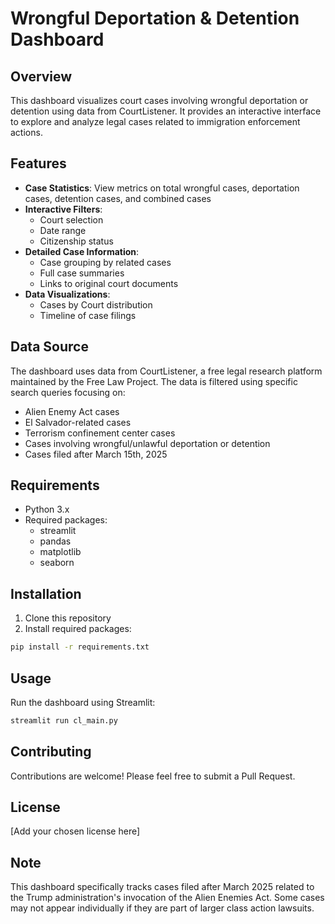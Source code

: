 # Wrongful Deportation & Detention Dashboard

## Overview
This dashboard visualizes court cases involving wrongful deportation or detention using data from CourtListener. It provides an interactive interface to explore and analyze legal cases related to immigration enforcement actions.

## Features
- **Case Statistics**: View metrics on total wrongful cases, deportation cases, detention cases, and combined cases
- **Interactive Filters**:
  - Court selection
  - Date range
  - Citizenship status
- **Detailed Case Information**:
  - Case grouping by related cases
  - Full case summaries
  - Links to original court documents
- **Data Visualizations**:
  - Cases by Court distribution
  - Timeline of case filings

## Data Source
The dashboard uses data from CourtListener, a free legal research platform maintained by the Free Law Project. The data is filtered using specific search queries focusing on:
- Alien Enemy Act cases
- El Salvador-related cases
- Terrorism confinement center cases
- Cases involving wrongful/unlawful deportation or detention
- Cases filed after March 15th, 2025

## Requirements
- Python 3.x
- Required packages:
  - streamlit
  - pandas
  - matplotlib
  - seaborn

## Installation
1. Clone this repository
2. Install required packages:
```bash
pip install -r requirements.txt
```

## Usage
Run the dashboard using Streamlit:
```bash
streamlit run cl_main.py
```

## Contributing
Contributions are welcome! Please feel free to submit a Pull Request.

## License
[Add your chosen license here]

## Note
This dashboard specifically tracks cases filed after March 2025 related to the Trump administration's invocation of the Alien Enemies Act. Some cases may not appear individually if they are part of larger class action lawsuits.
